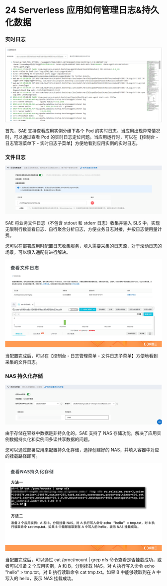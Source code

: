 24 Serverless 应用如何管理日志&持久化数据
============================

### 实时日志

![图片1.png](assets/2020-10-26-040934.png)

首先，SAE 支持查看应用实例分组下各个 Pod 的实时日志。当应用出现异常情况时，可以通过查看 Pod 的实时日志定位问题。当应用运行时，可以在【控制台 - 日志管理菜单下 - 实时日志子菜单】方便地看到应用实例的实时日志。

### 文件日志

![图片2.png](assets/2020-10-26-040936.png)

SAE 将业务文件日志（不包含 stdout 和 stderr 日志）收集并输入 SLS 中，实现无限制行数查看日志、自行聚合分析日志，方便业务日志对接，并按日志使用量计费。

您可以在部署应用时配置日志收集服务，填入需要采集的日志源，对于滚动日志的场景，可以填入通配符进行解决。

![图片3.PNG](assets/2020-10-26-040939.png)

当配置完成后，可以在【控制台 - 日志管理菜单 - 文件日志子菜单】方便地看到采集的文件日志。

### NAS 持久化存储

![图片4.png](assets/2020-10-26-040940.png)

由于存储在容器中数据是非持久化的，SAE 支持了 NAS 存储功能，解决了应用实例数据持久化和实例间多读共享数据的问题。

您可以通过部署应用来配置持久化存储，选择创建好的 NAS，并填入容器中对应的挂载路径即可。

![幻灯片9.PNG](assets/2020-10-26-040942.png)

当配置完成后，可以通过 cat /proc/mount | grep nfs 命令查看是否挂载成功，或者可以准备 2 个应用实例，A 和 B，分别挂载 NAS。对 A 执行写入命令 echo "hello" > tmp.txt，对 B 执行读取命令 cat tmp.txt。如果 B 中能够读取到在 A 中写入的 hello，表示 NAS 挂载成功。
